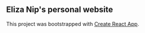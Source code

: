 ## Eliza Nip's personal website
This project was bootstrapped with [Create React App](https://github.com/facebook/create-react-app).

